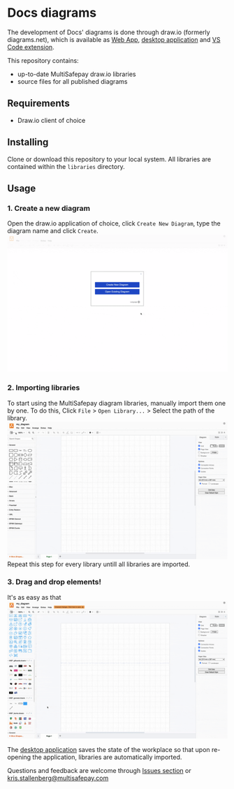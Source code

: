# Docs diagrams
The development of Docs' diagrams is done through draw.io (formerly diagrams.net), which is available as [Web App](https://app.diagrams.net/), [desktop application](https://github.com/jgraph/drawio-desktop/releases/tag/v13.9.9) and [VS Code extension](https://marketplace.visualstudio.com/items?itemName=hediet.vscode-drawio).

This repository contains:
- up-to-date MultiSafepay draw.io libraries
- source files for all published diagrams


## Requirements
- Draw.io client of choice


## Installing 

Clone or download this repository to your local system. All libraries are contained within the `libraries` directory.

## Usage

### 1. Create a new diagram
Open the draw.io application of choice, click `Create New Diagram`, type the diagram name and click `Create`.
![](resources/drawio-1.gif)


### 2. Importing libraries
To start using the MultiSafepay diagram libraries, manually import them one by one. To do this, Click `File` > `Open Library...` > Select the path of the library.
![](resources/drawio-2.gif)
Repeat this step for every library untill all libraries are imported. 

### 3. Drag and drop elements!
It's as easy as that
![](resources/drawio-3.gif)

The [desktop application](https://github.com/jgraph/drawio-desktop/releases/tag/v13.9.9) saves the state of the workplace so that upon re-opening the application, libraries are automatically imported.

Questions and feedback are welcome through [Issues section](https://github.com/MultiSafepay/docs-diagrams/issues) or <kris.stallenberg@multisafepay.com>
